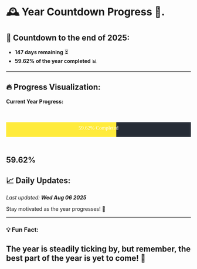 
# &#x1F570; **Year Countdown Progress** &#x1F389;.

## &#x1F4C5; Countdown to the end of 2025:
- **147 days remaining** &#x23F3;
- **59.62% of the year completed** &#x1F4CA;

---

## &#x1F525; **Progress Visualization**:

**Current Year Progress:**

<br><br>
![Progress Bar](https://raw.githubusercontent.com/dayanidigv/year-countdown-progress/main/progress-bar.svg)
<br><br>

**59.62%**
---

## &#x1F4C8; **Daily Updates**:

_Last updated: **Wed Aug 06 2025**_

Stay motivated as the year progresses! &#x1F680;

--- 

### &#x1F4A1; **Fun Fact:**
The year is steadily ticking by, but remember, the best part of the year is yet to come! &#x1F31F;
---
